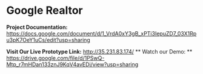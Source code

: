 # Google Realtor

**Project Documentation:**
https://docs.google.com/document/d/1_VrdA0xY3gB_xPTi3IepuZD7_03X1Rpu3pK7OeY1uCs/edit?usp=sharing

**Visit Our Live Prototype Link:**
http://35.231.83.174/ 
** Watch our Demo: **
https://drive.google.com/file/d/1PSwQ-Mtp_r7mHDan133znJ9KqV4avEDi/view?usp=sharing
